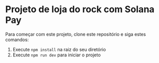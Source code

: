 # Projeto de loja do rock com Solana Pay 

Para começar com este projeto, clone este repositório e siga estes comandos:

1. Execute `npm install` na raiz do seu diretório
2. Execute `npm run dev` para iniciar o projeto
